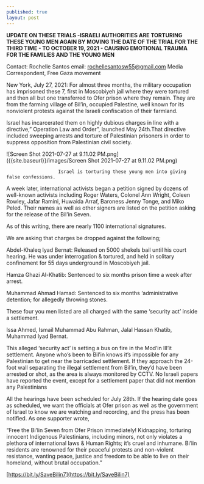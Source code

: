 ```yaml
---
published: true
layout: post
---
```

**UPDATE ON THESE TRIALS -ISRAELI AUTHORITIES ARE TORTURING THESE YOUNG MEN AGAIN BY MOVING THE DATE OF THE TRIAL FOR THE THIRD TIME - TO OCTOBER 19, 2021 - CAUSING EMOTIONAL TRAUMA FOR THE FAMILIES AND THE YOUNG MEN**

Contact: Rochelle Santos email: rochellesantosw55@gmail.com
Media Correspondent, Free Gaza movement

New York, July 27, 2021: For almost three months, the military occupation has imprisoned these 7, first in Moscobiyeh jail where they were tortured and then all but  one transferred to Ofer prison where they remain. They are from the farming village of Bil’in, occupied Palestine, well known for its nonviolent protests against the Israeli confiscation of their farmland.

Israel has incarcerated them on highly dubious charges in line with a directive,” Operation Law and Order”, launched May 24th.That directive included sweeping arrests and torture of Palestinian prisoners in order to suppress opposition from Palestinian civil society.

![Screen Shot 2021-07-27 at 9.11.02 PM.png]({{site.baseurl}}/images/Screen Shot 2021-07-27 at 9.11.02 PM.png)

                       Israel is torturing these young men into giving false confessions.

A week later, international activists began a petition signed by dozens of well-known activists including Roger Waters, Colonel Ann Wright, Coleen Rowley, Jafar Ramini, Huwaida Arraf, Baroness Jenny Tonge, and Miko Peled. Their names as well as other signers are listed on the petition asking for the release of the Bil’in Seven.

As of this writing, there are nearly 1100 international signatures.

We are asking that charges be dropped against the following;

Abdel-Khaleq Iyad Bernat: Released on 5000 shekels bail until his court hearing. He was under interrogation & tortured, and held in solitary confinement for 55 days  underground in Moscobiyeh jail.                            

Hamza Ghazi Al-Khatib: Sentenced to six months prison time a week after arrest.

Muhammad Ahmad Hamad: Sentenced to six months ‘administrative detention; for allegedly throwing stones.

These four you men listed are all charged with the same ‘security act’ inside a settlement.

Issa Ahmed, Ismail Muhammad Abu Rahman, Jalal Hassan Khatib, Muhammad Iyad Bernat.

This alleged ‘security act’ is setting a bus on fire in the Mod’in Ill’it settlement. Anyone who’s been to Bil’in knows it’s impossible for any Palestinian to get near the barricaded settlement. If they approach the 24-foot wall separating the illegal settlement from Bil’in, they’d have been arrested or shot, as the area is always monitored by CCTV. No Israeli papers have reported the event, except for a settlement paper that did not mention any Palestinians

All the hearings have been scheduled for July 28th. If the hearing date goes as scheduled, we want the officials at Ofer prison as well as the government of Israel to know we are watching and recording, and the press has been notified. As one supporter wrote,

“Free the Bi’lin Seven from Ofer Prison immediately! Kidnapping, torturing innocent Indigenous Palestinians, including minors, not only violates a plethora of international laws & Human Rights; it’s cruel and inhumane. Bi’lin residents are renowned for their peaceful protests and non-violent resistance, wanting peace, justice and freedom to be able to live on their homeland, without brutal occupation.”

[https://bit.ly/SaveBilin7](https://bit.ly/SaveBilin7)
